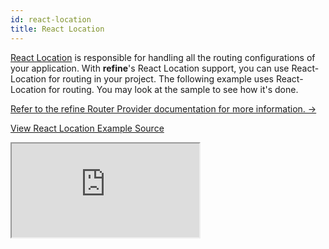 ```yaml
---
id: react-location
title: React Location
---
```


[React Location](https://react-location.tanstack.com/) is responsible for handling all the routing configurations of your application. With **refine**'s React Location support, you can use React-Location for routing in your project. The following example uses React-Location for routing. You may look at the sample to see how it's done.

[Refer to the refine Router Provider documentation for more information. →](/docs/core/providers/router-provider/)

[View React Location Example Source](https://github.com/pankod/refine/tree/master/examples/routerProvider/react-location)

<iframe src="https://codesandbox.io/embed/refine-react-location-example-0j867??autoresize=1&fontsize=14&theme=dark&view=preview"
    style={{width: "100%", height:"80vh", border: "0px", borderRadius: "8px", overflow:"hidden"}}
    title="refine-auth0-example"
    allow="accelerometer; ambient-light-sensor; camera; encrypted-media; geolocation; gyroscope; hid; microphone; midi; payment; usb; vr; xr-spatial-tracking"
    sandbox="allow-forms allow-modals allow-popups allow-presentation allow-same-origin allow-scripts"
></iframe>
